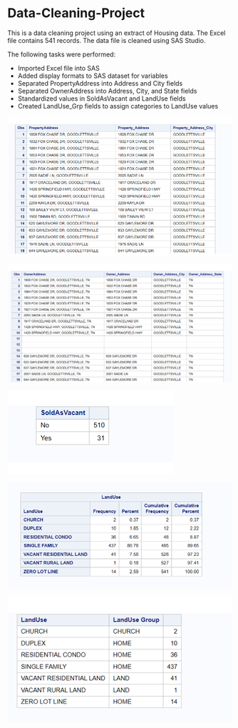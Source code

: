 # Data-Cleaning-Project

This is a data cleaning project using an extract of Housing data. The Excel file contains 541 records. The data file is cleaned using SAS Studio.

The following tasks were performed:
- Imported Excel file into SAS
- Added display formats to SAS dataset for variables
- Separated PropertyAddress into Address and City fields
- Separated OwnerAddress into Address, City, and State fields
- Standardized values in SoldAsVacant and LandUse fields
- Created LandUse_Grp fields to assign categories to LandUse values 

![](https://github.com/Sarah269/Data-Cleaning-Project/blob/main/PropertyAddress.png)

![](https://github.com/Sarah269/Data-Cleaning-Project/blob/main/OwnerAddress.png)

![](https://github.com/Sarah269/Data-Cleaning-Project/blob/main/SoldAsVacant%20Standardization.png)

![](https://github.com/Sarah269/Data-Cleaning-Project/blob/main/LandUse%20Standardization.png) 

![](https://github.com/Sarah269/Data-Cleaning-Project/blob/main/LandUse_LandUseGrp.png)
